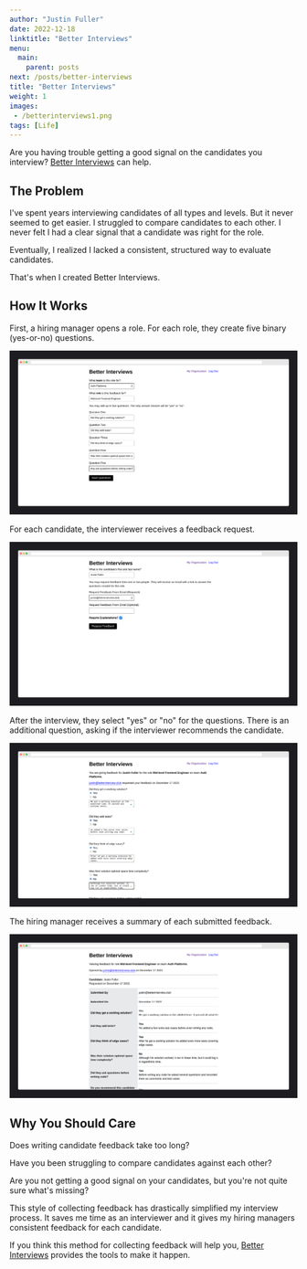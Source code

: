 ```yaml
---
author: "Justin Fuller"
date: 2022-12-18
linktitle: "Better Interviews"
menu:
  main:
    parent: posts
next: /posts/better-interviews
title: "Better Interviews"
weight: 1
images:
 - /betterinterviews1.png
tags: [Life]
---
```


Are you having trouble getting a good signal on the candidates you interview? [Better Interviews](https://www.betterinterview.club) can help.

<!--more-->

## The Problem

I've spent years interviewing candidates of all types and levels. But it never seemed to get easier. I struggled to compare candidates to each other. I never felt I had a clear signal that a candidate was right for the role.

Eventually, I realized I lacked a consistent, structured way to evaluate candidates.

That's when I created Better Interviews.

## How It Works

First, a hiring manager opens a role. For each role, they create five binary (yes-or-no) questions.

![Screenshot](/betterinterviews5.png)

For each candidate, the interviewer receives a feedback request. 

![Screenshot](/betterinterviews7.png)

After the interview, they select "yes" or "no" for the questions. There is an additional question, asking if the interviewer recommends the candidate.

![Screenshot](/betterinterviews9.png)

The hiring manager receives a summary of each submitted feedback.

![Screenshot](/betterinterviews11.png)

## Why You Should Care

Does writing candidate feedback take too long?

Have you been struggling to compare candidates against each other?

Are you not getting a good signal on your candidates, but you're not quite sure what's missing?

This style of collecting feedback has drastically simplified my interview process. It saves me time as an interviewer and it gives my hiring managers consistent feedback for each candidate.

If you think this method for collecting feedback will help you, [Better Interviews](https://www.betterinterview.club) provides the tools to make it happen.

